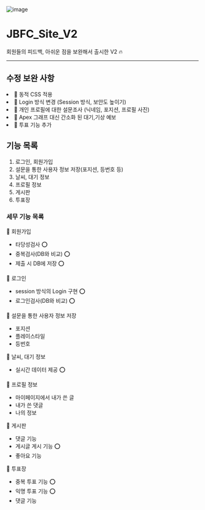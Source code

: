 ![image](https://user-images.githubusercontent.com/101778169/234525035-73c7f3d0-146e-4919-badc-35285224a5e6.png)


# JBFC_Site_V2
회원들의 피드백, 아쉬운 점을 보완해서 출시한 V2 🔥
<hr/>

## 수정 보완 사항 

<li>👣 동적 CSS 적용</li>
<li>👣 Login 방식 변경 (Session 방식, 보안도 높이기)</li>
<li>👣 개인 프로필에 대한 설문조사 (닉네임, 포지션, 프로필 사진)</li>
<li>👣 Apex 그래프 대신 간소화 된 대기,기상 예보</li>
<li>👣 투표 기능 추가</li>

## 기능 목록

1. 로그인, 회원가입
2. 설문을 통한 사용자 정보 저장(포지션, 등번호 등)
3. 날씨, 대기 정보 
4. 프로필 정보
5. 게시판
6. 투표장

   
### 세무 기능 목록 

📌 회원가입
- 타당성검사 ⭕️
- 중복검사(DB와 비교) ⭕️
- 제출 시 DB에 저장 ⭕️

📌 로그인
- session 방식의 Login 구현 ⭕️
- 로그인검사(DB와 비교) ⭕️
  
📌 설문을 통한 사용자 정보 저장
- 포지션
- 플레이스타일
- 등번호

📌 날씨, 대기 정보
- 실시간 데이터 제공 ⭕️

📌 프로필 정보
- 마이페이지에서 내가 쓴 글
- 내가 쓴 댓글
- 나의 정보

📌 게시판
- 댓글 기능 
- 게시글 게시 기능 ⭕️
- 좋아요 기능

📌 투표장
- 중복 투표 기능 ⭕️
- 익명 투표 기능 ⭕️
- 댓글 기능 

